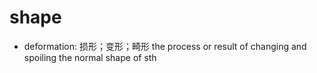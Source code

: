 # shape

- deformation: 损形；变形；畸形 the process or result of changing and spoiling the normal shape of sth
